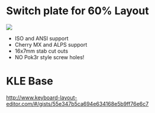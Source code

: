 # Switch plate for 60% Layout

![](https://github.com/homerowco/60-mx-alps-universal-switch-plate/blob/master/DXF/60pct-mxalps-universal-combined-final.preview.png?raw=true)

 - ISO and ANSI support
 - Cherry MX and ALPS support
 - 16x7mm stab cut outs
 - NO Pok3r style screw holes!


# KLE Base

http://www.keyboard-layout-editor.com/#/gists/55e347b5ca694e634168e5b9ff76e6c7
